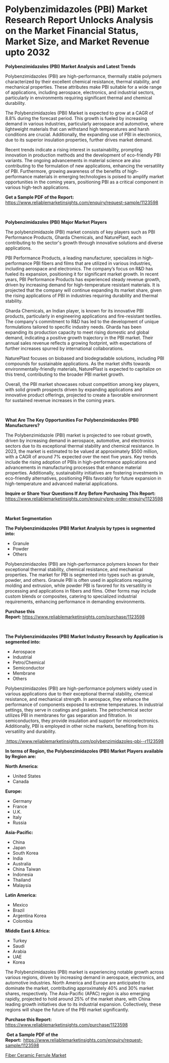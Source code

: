 <p><h1>Polybenzimidazoles (PBI) Market Research Report Unlocks Analysis on the Market Financial Status, Market Size, and Market Revenue upto 2032</h1></p><p><strong>Polybenzimidazoles (PBI) Market Analysis and Latest Trends</strong></p>
<p><p>Polybenzimidazoles (PBI) are high-performance, thermally stable polymers characterized by their excellent chemical resistance, thermal stability, and mechanical properties. These attributes make PBI suitable for a wide range of applications, including aerospace, electronics, and industrial sectors, particularly in environments requiring significant thermal and chemical durability.</p><p>The Polybenzimidazoles (PBI) Market is expected to grow at a CAGR of 8.8% during the forecast period. This growth is fueled by increasing demand in various industries, particularly aerospace and automotive, where lightweight materials that can withstand high temperatures and harsh conditions are crucial. Additionally, the expanding use of PBI in electronics, due to its superior insulation properties, further drives market demand.</p><p>Recent trends indicate a rising interest in sustainability, prompting innovation in production methods and the development of eco-friendly PBI variants. The ongoing advancements in material science are also contributing to the formulation of new applications, enhancing the versatility of PBI. Furthermore, growing awareness of the benefits of high-performance materials in emerging technologies is poised to amplify market opportunities in the coming years, positioning PBI as a critical component in various high-tech applications.</p></p>
<p><strong>Get a Sample PDF of the Report:&nbsp;</strong> <a href="https://www.reliablemarketinsights.com/enquiry/request-sample/1123598?utm_campaign=3291&utm_medium=2&utm_source=Github&utm_content=ia&utm_term=04042025&utm_id=polybenzimidazoles-pbi">https://www.reliablemarketinsights.com/enquiry/request-sample/1123598</a></p>
<p>&nbsp;</p>
<p><strong>Polybenzimidazoles (PBI) Major Market Players</strong></p>
<p><p>The polybenzimidazole (PBI) market consists of key players such as PBI Performance Products, Gharda Chemicals, and NaturePlast, each contributing to the sector's growth through innovative solutions and diverse applications.</p><p>PBI Performance Products, a leading manufacturer, specializes in high-performance PBI fibers and films that are utilized in various industries, including aerospace and electronics. The company’s focus on R&D has fueled its expansion, positioning it for significant market growth. In recent years, PBI Performance Products has experienced steady revenue growth, driven by increasing demand for high-temperature resistant materials. It is projected that the company will continue expanding its market share, given the rising applications of PBI in industries requiring durability and thermal stability.</p><p>Gharda Chemicals, an Indian player, is known for its innovative PBI products, particularly in engineering applications and fire-resistant textiles. The company's commitment to R&D has led to the development of unique formulations tailored to specific industry needs. Gharda has been expanding its production capacity to meet rising domestic and global demand, indicating a positive growth trajectory in the PBI market. Their annual sales revenue reflects a growing footprint, with expectations of further increases spurred by international collaborations.</p><p>NaturePlast focuses on biobased and biodegradable solutions, including PBI compounds for sustainable applications. As the market shifts towards environmentally-friendly materials, NaturePlast is expected to capitalize on this trend, contributing to the broader PBI market growth. </p><p>Overall, the PBI market showcases robust competition among key players, with solid growth prospects driven by expanding applications and innovative product offerings, projected to create a favorable environment for sustained revenue increases in the coming years.</p></p>
<p>&nbsp;</p>
<p><strong>What Are The Key Opportunities For Polybenzimidazoles (PBI) Manufacturers?</strong></p>
<p><p>The Polybenzimidazole (PBI) market is projected to see robust growth, driven by increasing demand in aerospace, automotive, and electronics sectors due to its exceptional thermal stability and chemical resistance. In 2023, the market is estimated to be valued at approximately $500 million, with a CAGR of around 7% expected over the next five years. Key trends include the rising adoption of PBIs in high-performance applications and advancements in manufacturing processes that enhance material properties. Additionally, sustainability initiatives are fostering investments in eco-friendly alternatives, positioning PBIs favorably for future expansion in high-temperature and advanced material applications.</p></p>
<p><strong>Inquire or Share Your Questions If Any Before Purchasing This Report:</strong> <a href="https://www.reliablemarketinsights.com/enquiry/pre-order-enquiry/1123598?utm_campaign=3291&utm_medium=2&utm_source=Github&utm_content=ia&utm_term=04042025&utm_id=polybenzimidazoles-pbi">https://www.reliablemarketinsights.com/enquiry/pre-order-enquiry/1123598</a></p>
<p>&nbsp;</p>
<p><strong>Market Segmentation</strong></p>
<p><strong>The Polybenzimidazoles (PBI) Market Analysis by types is segmented into:</strong></p>
<p><ul><li>Granule</li><li>Powder</li><li>Others</li></ul></p>
<p><p>Polybenzimidazoles (PBI) are high-performance polymers known for their exceptional thermal stability, chemical resistance, and mechanical properties. The market for PBI is segmented into types such as granule, powder, and others. Granule PBI is often used in applications requiring molding and extrusion, while powder PBI is favored for its versatility in processing and applications in fibers and films. Other forms may include custom blends or composites, catering to specialized industrial requirements, enhancing performance in demanding environments.</p></p>
<p><strong>Purchase this Report:&nbsp;</strong><a href="https://www.reliablemarketinsights.com/purchase/1123598?utm_campaign=3291&utm_medium=2&utm_source=Github&utm_content=ia&utm_term=04042025&utm_id=polybenzimidazoles-pbi">https://www.reliablemarketinsights.com/purchase/1123598</a></p>
<p>&nbsp;</p>
<p><strong>The Polybenzimidazoles (PBI) Market Industry Research by Application is segmented into:</strong></p>
<p><ul><li>Aerospace</li><li>Industrial</li><li>Petro/Chemical</li><li>Semiconductor</li><li>Membrane</li><li>Others</li></ul></p>
<p><p>Polybenzimidazoles (PBI) are high-performance polymers widely used in various applications due to their exceptional thermal stability, chemical resistance, and mechanical strength. In aerospace, they enhance the performance of components exposed to extreme temperatures. In industrial settings, they serve in coatings and gaskets. The petrochemical sector utilizes PBI in membranes for gas separation and filtration. In semiconductors, they provide insulation and support for microelectronics. Additionally, PBI is employed in other niche markets, benefiting from its versatility and durability.</p></p>
<p><a href="https://www.reliablemarketinsights.com/polybenzimidazoles-pbi--r1123598?utm_campaign=3291&utm_medium=2&utm_source=Github&utm_content=ia&utm_term=04042025&utm_id=polybenzimidazoles-pbi">&nbsp;https://www.reliablemarketinsights.com/polybenzimidazoles-pbi--r1123598</a></p>
<p><strong>In terms of Region, the Polybenzimidazoles (PBI) Market Players available by Region are:</strong></p>
<p>
    <p> <strong> North America: </strong>
        <ul>
            <li>United States</li>
            <li>Canada</li>
        </ul>
        </p> 
    <p> <strong> Europe: </strong>
        <ul>
            <li>Germany</li>
            <li>France</li>
            <li>U.K.</li>
            <li>Italy</li>
            <li>Russia</li>
        </ul>
        </p> 
    <p> <strong> Asia-Pacific: </strong>
        <ul>
            <li>China</li>
            <li>Japan</li>
            <li>South Korea</li>
            <li>India</li>
            <li>Australia</li>
            <li>China Taiwan</li>
            <li>Indonesia</li>
            <li>Thailand</li>
            <li>Malaysia</li>
        </ul>
        </p> 
    <p> <strong> Latin America: </strong>
        <ul>
            <li>Mexico</li>
            <li>Brazil</li>
            <li>Argentina Korea</li>
            <li>Colombia</li>
        </ul>
        </p> 
    <p> <strong> Middle East & Africa: </strong>
        <ul>
            <li>Turkey</li>
            <li>Saudi</li>
            <li>Arabia</li>
            <li>UAE</li>
            <li>Korea</li>
        </ul>
    </p>
    </p>
<p><p>The Polybenzimidazoles (PBI) market is experiencing notable growth across various regions, driven by increasing demand in aerospace, electronics, and automotive industries. North America and Europe are anticipated to dominate the market, contributing approximately 40% and 30% market shares, respectively. The Asia-Pacific (APAC) region is also emerging rapidly, projected to hold around 25% of the market share, with China leading growth initiatives due to its industrial expansion. Collectively, these regions will shape the future of the PBI market significantly.</p></p>
<p><strong>Purchase this Report: </strong><a href="https://www.reliablemarketinsights.com/purchase/1123598?utm_campaign=3291&utm_medium=2&utm_source=Github&utm_content=ia&utm_term=04042025&utm_id=polybenzimidazoles-pbi">https://www.reliablemarketinsights.com/purchase/1123598</a></p>
<p>&nbsp;<strong>Get a Sample PDF of the Report:&nbsp;&nbsp;</strong><a href="https://www.reliablemarketinsights.com/enquiry/request-sample/1123598?utm_campaign=3291&utm_medium=2&utm_source=Github&utm_content=ia&utm_term=04042025&utm_id=polybenzimidazoles-pbi">https://www.reliablemarketinsights.com/enquiry/request-sample/1123598</a></p>
<p><strong></strong></p>
<p><p><a href="https://github.com/ijffseandy/Market-Research-Report-List-1/blob/main/fiber-ceramic-ferrule-market.md?utm_campaign=3291&utm_medium=2&utm_source=Github&utm_content=ia&utm_term=04042025&utm_id=polybenzimidazoles-pbi">Fiber Ceramic Ferrule Market</a></p></p>